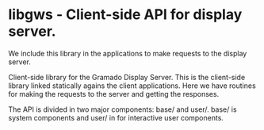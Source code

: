 # libgws - Client-side API for display server.

We include this library in the applications 
to make requests to the display server.

Client-side library for the Gramado Display Server.
This is the client-side library linked statically
agains the client applications.
Here we have routines for making the requests to the server
and getting the responses.

The API is divided in two major components: base/ and user/.
  base/ is system components and user/ in for interactive user components.
  



    

